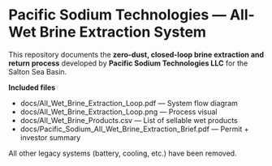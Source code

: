 ﻿# Pacific Sodium Technologies — All-Wet Brine Extraction System

This repository documents the **zero-dust, closed-loop brine extraction and return process**
developed by **Pacific Sodium Technologies LLC** for the Salton Sea Basin.

**Included files**
- docs/All_Wet_Brine_Extraction_Loop.pdf — System flow diagram  
- docs/All_Wet_Brine_Extraction_Loop.png — Process visual  
- docs/All_Wet_Brine_Products.csv — List of sellable wet products  
- docs/Pacific_Sodium_All_Wet_Brine_Extraction_Brief.pdf — Permit + investor summary  

All other legacy systems (battery, cooling, etc.) have been removed.

